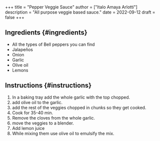 +++
title = "Pepper Veggie Sauce"
author = ["Italo Amaya Arlotti"]
description = "All purpose veggie based sauce."
date = 2022-09-12
draft = false
+++

## Ingredients {#ingredients}

-   All the types of Bell peppers you can find
-   Jalapeños
-   Onion
-   Garlic
-   Olive oil
-   Lemons


## Instructions {#instructions}

1.  In a baking tray add the whole garlic with the top chopped.
2.  add olive oil to the garlic.
3.  add the rest of the veggies chopped in chunks so they get cooked.
4.  Cook for 35-40 min.
5.  Remove the cloves from the whole garlic.
6.  move the veggies to a blender.
7.  Add lemon juice
8.  While mixing them use olive oil to emulsify the mix.
